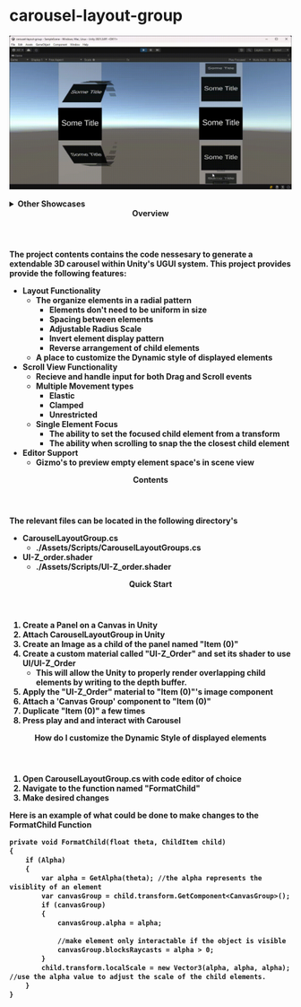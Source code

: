 # carousel-layout-group
![caption](./Documentation/Showcase.gif)
<Details>
<Summary><b>Other Showcases<b></Summary>

![caption Hello](./Documentation/Gizmo-Example.png)
![caption Hello](.\Documentation\Customized-Formating.png)
![caption](.\Documentation\Screen-Shot.png)
</Details>
<Header><b>Overview</b></Header>
The project contents contains the code nessesary to generate a extendable 3D carousel within Unity's UGUI system. This project provides provide the following features:

- Layout Functionality
    - The organize elements in a radial pattern
        - Elements don't need to be uniform in size
        - Spacing between elements
        - Adjustable Radius Scale
        - Invert element display pattern
        - Reverse arrangement of child elements
    - A place to customize the Dynamic style of displayed elements  
- Scroll View Functionality
    - Recieve and handle input for both Drag and Scroll events
    - Multiple Movement types
        - Elastic
        - Clamped 
        - Unrestricted
    - Single Element Focus
        - The ability to set the focused child element from a transform
        - The ability when scrolling to snap the the closest child element
- Editor Support
    - Gizmo's to preview empty element space's in scene view


<Header><b>Contents</b></Header>
The relevant files can be located in the following directory's

- CarouselLayoutGroup.cs
    - ./Assets/Scripts/CarouselLayoutGroups.cs
- UI-Z_order.shader
    - ./Assets/Scripts/UI-Z_order.shader

<Header><b>Quick Start</b></Header>

1. Create a Panel on a Canvas in Unity
1. Attach CarouselLayoutGroup in Unity
1. Create an Image as a child of the panel named "Item (0)"
1. Create a custom material called "UI-Z_Order" and set its shader to use UI/UI-Z_Order
    - This will allow the Unity to properly render overlapping child elements by writing to the depth buffer.
1. Apply the "UI-Z_Order" material to "Item (0)"'s image component
1. Attach a 'Canvas Group' component to "Item (0)"
1. Duplicate "Item (0)" a few times
1. Press play and and interact with Carousel

<Header><b>How do I customize the Dynamic Style of displayed elements</b></Header>

1. Open CarouselLayoutGroup.cs with code editor of choice
1. Navigate to the function named "FormatChild"
1. Make desired changes

Here is an example of what could be done to make changes to the FormatChild Function
    
    private void FormatChild(float theta, ChildItem child)
    {
        if (Alpha) 
        {
            var alpha = GetAlpha(theta); //the alpha represents the visiblity of an element
            var canvasGroup = child.transform.GetComponent<CanvasGroup>();
            if (canvasGroup)
            {
                canvasGroup.alpha = alpha;

                //make element only interactable if the object is visible
                canvasGroup.blocksRaycasts = alpha > 0;
            }
            child.transform.localScale = new Vector3(alpha, alpha, alpha); //use the alpha value to adjust the scale of the child elements.
        }
    }
